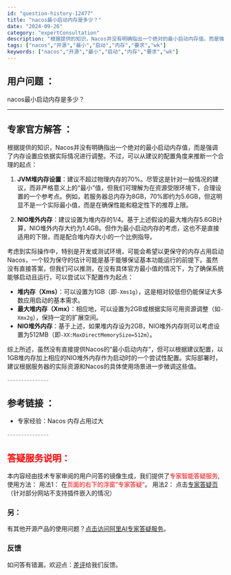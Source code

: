 ```yaml
---
id: "question-history-12477"
title: "nacos最小启动内存是多少？"
date: "2024-09-26"
category: "expertConsultation"
description: "根据提供的知识，Nacos并没有明确指出一个绝对的最小启动内存值，而是强调了内存设置应依据实际情况进行调整。不过，可以从建议的配置角度来推断一个合理的起点：1. **JVM堆内存设置**：建议不超过物理内存的70%。尽管这是针对一般情况的建议，而非严格意义上的“最小”值，但我们可理解为在资源受限环境"
tags: ["nacos","开源","最小","启动","内存","要求","wk"]
keywords: ["nacos","开源","最小","启动","内存","要求","wk"]
---
```


## 用户问题 ： 
 nacos最小启动内存是多少？  

---------------
## 专家官方解答 ：

根据提供的知识，Nacos并没有明确指出一个绝对的最小启动内存值，而是强调了内存设置应依据实际情况进行调整。不过，可以从建议的配置角度来推断一个合理的起点：

1. **JVM堆内存设置**：建议不超过物理内存的70%。尽管这是针对一般情况的建议，而非严格意义上的“最小”值，但我们可理解为在资源受限环境下，合理设置的一个参考点。例如，若服务器总内存为8GB，70%即约为5.6GB，但这明显不是一个实际最小值，而是在确保性能和稳定性下的推荐上限。

2. **NIO堆外内存**：建议设置为堆内存的1/4。基于上述假设的最大堆内存5.6GB计算，NIO堆外内存大约为1.4GB。但作为最小启动内存的考虑，这也不是直接适用的下限，而是配合堆内存大小的一个比例指导。

考虑到实际操作中，特别是开发或测试环境，可能会希望以更保守的内存占用启动Nacos，一个较为保守的估计可能是基于能够保证基本功能运行的前提下。虽然没有直接答案，但我们可以推测，在没有具体官方最小值的情况下，为了确保系统能够启动且运行，可以尝试以下配置作为起点：

- **堆内存（Xms）**：可以设置为1GB（即`-Xms1g`），这是相对较低但仍能保证大多数应用启动的基本需求。
- **最大堆内存（Xmx）**：相应地，可以设置为2GB或根据实际可用资源调整（如`-Xmx2g`），保持一定的扩展空间。
- **NIO堆外内存**：基于上述，如果堆内存设为2GB，NIO堆外内存则可以考虑设置为512MB（即`-XX:MaxDirectMemorySize=512m`）。

综上所述，虽然没有直接提供Nacos的“最小启动内存”，但可以根据建议配置，以1GB堆内存加上相应的NIO堆外内存作为启动时的一个尝试性配置。实际部署时，建议根据服务器的实际资源和Nacos的具体使用场景进一步微调这些值。


<font color="#949494">---------------</font> 


## 参考链接 ：

* 专家经验：Nacos 内存占用过大 


 <font color="#949494">---------------</font> 
 


## <font color="#FF0000">答疑服务说明：</font> 

本内容经由技术专家审阅的用户问答的镜像生成，我们提供了<font color="#FF0000">专家智能答疑服务</font>,使用方法：
用法1： 在<font color="#FF0000">页面的右下的浮窗”专家答疑“</font>。
用法2： 点击[专家答疑页](https://answer.opensource.alibaba.com/docs/intro)（针对部分网站不支持插件嵌入的情况）
### 另：


有其他开源产品的使用问题？[点击访问阿里AI专家答疑服务](https://answer.opensource.alibaba.com/docs/intro)。
### 反馈
如问答有错漏，欢迎点：[差评](https://ai.nacos.io/user/feedbackByEnhancerGradePOJOID?enhancerGradePOJOId=13844)给我们反馈。
